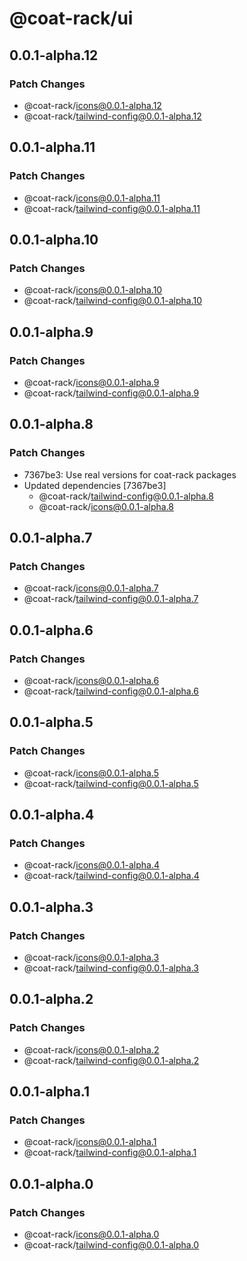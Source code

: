 # @coat-rack/ui

## 0.0.1-alpha.12

### Patch Changes

- @coat-rack/icons@0.0.1-alpha.12
- @coat-rack/tailwind-config@0.0.1-alpha.12

## 0.0.1-alpha.11

### Patch Changes

- @coat-rack/icons@0.0.1-alpha.11
- @coat-rack/tailwind-config@0.0.1-alpha.11

## 0.0.1-alpha.10

### Patch Changes

- @coat-rack/icons@0.0.1-alpha.10
- @coat-rack/tailwind-config@0.0.1-alpha.10

## 0.0.1-alpha.9

### Patch Changes

- @coat-rack/icons@0.0.1-alpha.9
- @coat-rack/tailwind-config@0.0.1-alpha.9

## 0.0.1-alpha.8

### Patch Changes

- 7367be3: Use real versions for coat-rack packages
- Updated dependencies [7367be3]
  - @coat-rack/tailwind-config@0.0.1-alpha.8
  - @coat-rack/icons@0.0.1-alpha.8

## 0.0.1-alpha.7

### Patch Changes

- @coat-rack/icons@0.0.1-alpha.7
- @coat-rack/tailwind-config@0.0.1-alpha.7

## 0.0.1-alpha.6

### Patch Changes

- @coat-rack/icons@0.0.1-alpha.6
- @coat-rack/tailwind-config@0.0.1-alpha.6

## 0.0.1-alpha.5

### Patch Changes

- @coat-rack/icons@0.0.1-alpha.5
- @coat-rack/tailwind-config@0.0.1-alpha.5

## 0.0.1-alpha.4

### Patch Changes

- @coat-rack/icons@0.0.1-alpha.4
- @coat-rack/tailwind-config@0.0.1-alpha.4

## 0.0.1-alpha.3

### Patch Changes

- @coat-rack/icons@0.0.1-alpha.3
- @coat-rack/tailwind-config@0.0.1-alpha.3

## 0.0.1-alpha.2

### Patch Changes

- @coat-rack/icons@0.0.1-alpha.2
- @coat-rack/tailwind-config@0.0.1-alpha.2

## 0.0.1-alpha.1

### Patch Changes

- @coat-rack/icons@0.0.1-alpha.1
- @coat-rack/tailwind-config@0.0.1-alpha.1

## 0.0.1-alpha.0

### Patch Changes

- @coat-rack/icons@0.0.1-alpha.0
- @coat-rack/tailwind-config@0.0.1-alpha.0
